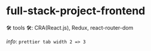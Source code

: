 # full-stack-project-frontend

🛠 tools 🛠: CRA(React.js), Redux, react-router-dom

<i>info</i>: `prettier tab width 2 => 3`
